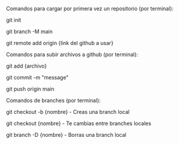 Comandos para cargar por primera vez un repositorio (por terminal):

git init

git branch -M main

git remote add origin {link del github a usar}



Comandos para subir archivos a github (por terminal):

git add {archivo}

git commit -m "message"

git push origin main



Comandos de branches (por terminal):

git checkout -b {nombre} - Creas una branch local

git checkout {nombre} - Te cambias entre branches locales

git branch -D {nombre} - Borras una branch local


